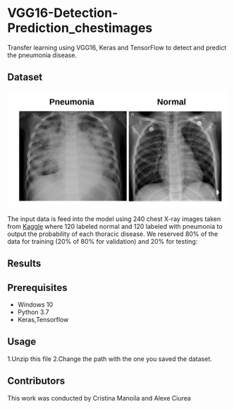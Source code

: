 # VGG16-Detection-Prediction_chestimages
Transfer learning using VGG16, Keras and TensorFlow to detect and predict the pneumonia disease.

## Dataset

<div align=center><img width="500" src="./images/pneumon-normal.PNG"/></div>


The input data is feed into the model using 240 chest X-ray images taken from [Kaggle](https://www.kaggle.com/paultimothymooney/chest-xray-pneumonia) where 120 labeled normal and 120 labeled with pneumonia to output the probability of each thoracic disease.
We reserved 80% of the data for training (20% of 80% for validation) and 20% for testing:



## Results 


## Prerequisites
- Windows 10
- Python 3.7
- Keras,Tensorflow

## Usage
1.Unzip this file
2.Change the path with the one you saved the dataset.

## Contributors
This work was conducted by Cristina Manoila and Alexe Ciurea





